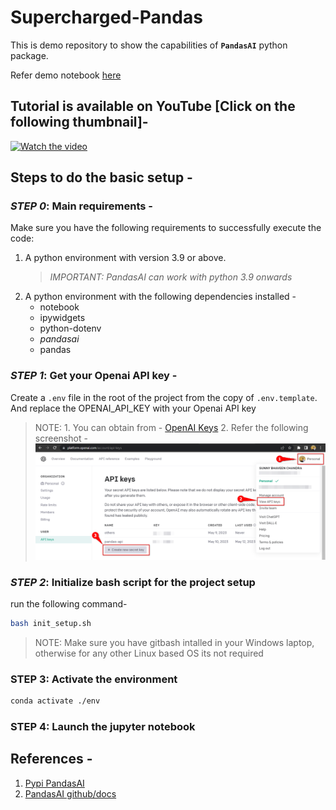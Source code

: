 # Supercharged-Pandas

This is demo repository to show the capabilities of **`PandasAI`** python package.

Refer demo notebook [here](notebooks/demo.ipynb)

## Tutorial is available on YouTube [Click on the following thumbnail]-

[![Watch the video](https://img.youtube.com/vi/S49aRE9CS6A/maxresdefault.jpg)](https://www.youtube.com/watch?v=S49aRE9CS6A)


## Steps to do the basic setup -

### *STEP 0*: Main requirements -

Make sure you have the following requirements to successfully execute the code:

1. A python environment with version 3.9 or above.
    > *IMPORTANT: PandasAI can work with python 3.9 onwards*
2. A python environment with the following dependencies installed -
    - notebook
    - ipywidgets
    - python-dotenv
    - *pandasai*
    - pandas

### *STEP 1*: Get your Openai API key -

Create a `.env` file in the root of the project from the copy of `.env.template`.
And replace the OPENAI_API_KEY with your Openai API key

> NOTE: 1. You can obtain from - [OpenAI Keys](https://platform.openai.com/account/api-keys) 2. Refer the following screenshot - ![screenshot](images/ss-openai-api-key.png)

### *STEP 2*: Initialize bash script for the project setup

run the following command-

```bash
bash init_setup.sh
```

> NOTE: Make sure you have gitbash intalled in your Windows laptop, otherwise for any other Linux based OS its not required

### STEP 3: Activate the environment

```bash
conda activate ./env
```

### STEP 4: Launch the jupyter notebook


## References -

1. [Pypi PandasAI](https://pypi.org/project/pandasai/)
2. [PandasAI github/docs](https://github.com/gventuri/pandas-ai)
